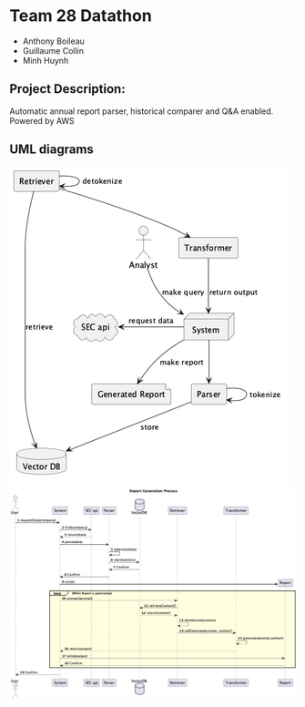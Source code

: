 # Team 28 Datathon
- Anthony Boileau
- Guillaume Collin
- Minh Huynh

## Project Description:
Automatic annual report parser, historical comparer and Q&A enabled. Powered by AWS

## UML diagrams
![UML deployment diagram](img/uml-deployment.png)
![generate report](img/uml-sequence-generate-report.png)